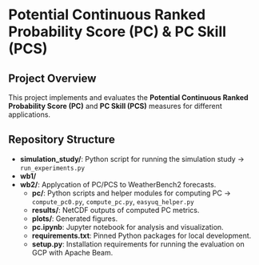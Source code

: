 # Potential Continuous Ranked Probability Score (PC) & PC Skill (PCS)

## Project Overview
This project implements and evaluates the **Potential Continuous Ranked Probability Score (PC)** and **PC Skill (PCS)** measures for different applications.

## Repository Structure
- **simulation_study/**: Python script for running the simulation study &rarr; `run_experiments.py`
- **wb1/**
- **wb2/**: Applycation of PC/PCS to WeatherBench2 forecasts.
  - **pc/**: Python scripts and helper modules for computing PC &rarr; `compute_pc0.py`, `compute_pc.py`, `easyuq_helper.py`
  - **results/**: NetCDF outputs of computed PC metrics.
  - **plots/**: Generated figures.
  - **pc.ipynb**: Jupyter notebook for analysis and visualization.
  - **requirements.txt**: Pinned Python packages for local development.
  - **setup.py**: Installation requirements for running the evaluation on GCP with Apache Beam.
